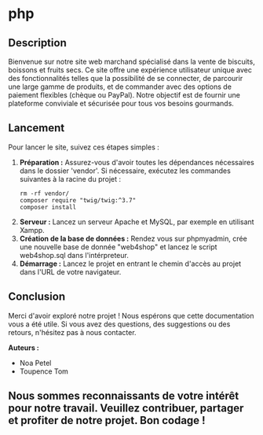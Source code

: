 
# php

## Description
 
Bienvenue sur notre site web marchand spécialisé dans la vente de biscuits, boissons et fruits secs. Ce site offre une expérience utilisateur unique avec des fonctionnalités telles que la possibilité de se connecter, de parcourir une large gamme de produits, et de commander avec des options de paiement flexibles (chèque ou PayPal). Notre objectif est de fournir une plateforme conviviale et sécurisée pour tous vos besoins gourmands.

## Lancement

Pour lancer le site, suivez ces étapes simples :

1. **Préparation :** Assurez-vous d'avoir toutes les dépendances nécessaires dans le dossier 'vendor'. Si nécessaire, exécutez les commandes suivantes à la racine du projet :
   ```
   rm -rf vendor/
   composer require "twig/twig:^3.7"
   composer install
   ```
2. **Serveur :** Lancez un serveur Apache et MySQL, par exemple en utilisant Xampp.
3. **Création de la base de données :** Rendez vous sur phpmyadmin, crée une nouvelle base de donnée "web4shop" et lancez le script web4shop.sql dans l'intérpreteur.
4. **Démarrage :** Lancez le projet en entrant le chemin d'accès au projet dans l'URL de votre navigateur.

## Conclusion

Merci d'avoir exploré notre projet ! Nous espérons que cette documentation vous a été utile. Si vous avez des questions, des suggestions ou des retours, n'hésitez pas à nous contacter. 

**Auteurs :**
- Noa Petel
- Toupence Tom

Nous sommes reconnaissants de votre intérêt pour notre travail. Veuillez contribuer, partager et profiter de notre projet. Bon codage !
---